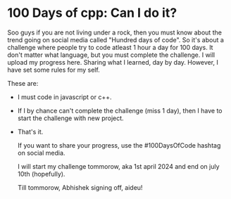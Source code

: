 # 100 Days of cpp: Can I do it?

Soo guys if you are not living under a rock, then you must know about the trend going on social media called "Hundred days of code". So it's about a challenge where people try to code atleast 1 hour a day for 100 days. It don't matter what language, but you must complete the challenge. I will upload my progress here. Sharing what I learned, day by day. However, I have set some rules for my self.

These are: 
- I must code in javascript or c++.
- If I by chance can't complete the challenge (miss 1 day), then I have to start the challenge with new project.
- That's it.

  If you want to share your progress, use the #100DaysOfCode hashtag on social media.

  I will start my challenge tommorow, aka 1st april 2024 and end on july 10th (hopefully).

  Till tommorow, Abhishek signing off, aideu!
